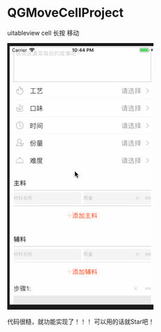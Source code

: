 # QGMoveCellProject
uitableview cell 长按 移动

![生成文件](https://github.com/xiongqg/QGMoveCellProject/blob/master/QGMoveCellProject/showGif.gif)

代码很糙，就功能实现了！！！
可以用的话就Star吧！
